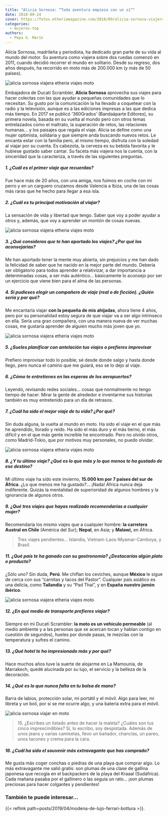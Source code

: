 ```yaml
---
title: "Alicia Sornosa: “Toda aventura empieza con un sí”"
date: 2018-09-24
cover: https://fotos.etheriamagazine.com/2018/09/alicia-sornosa-viajera-etheria-magazine.jpg
categories: 
  - mujeres-top
authors: 
  - Pepa G. Marín
---
```


Alicia Sornosa, madrileña y periodista, ha dedicado gran parte de su vida al mundo del motor. Su aventura como viajera sobre dos ruedas comenzó en 2011, cuando decidió recorrer el mundo en solitario. Desde su regreso, dos años después, ha recorrido en moto más de 200.000 km (y más de 50 países).

![alicia sornosa viajera etheria viajes moto](https://fotos.etheriamagazine.com/2018/09/alicia-sornosa-viajera-etheria-magazine.jpg "Alicia Sornosa en su Ducati Scrambler.")

Embajadora de Ducati Scrambler, **Alicia Sornosa** aprovecha sus viajes para hacer 
colectas con las que ayudar a pequeñas comunidades que lo necesitan. Su gusto por la 
comunicación la ha llevado a coquetear con la radio y la televisión, aunque es a las 
ediciones impresas a las que dedica más tiempo. En 2017 se publicó ‘360Grados’ 
(Bandaàparte Editores), su primera novela, basada en su vuelta al mundo pero con otros 
temas entrelazados como el maltrato, la superación de retos, las relaciones humanas… y 
los paisajes que regala el viaje. Alicia se define como una mujer optimista, solidaria y 
que siempre anda buscando nuevos retos. Le encanta estar con la familia pero, al mismo 
tiempo, disfruta con la soledad al viajar por su cuenta. Es cabezota, la cerveza es su 
bebida favorita y le hubiese gustado saber cantar. Su faceta más viajera nos la cuenta, 
con la sinceridad que la caracteriza, a través de las siguientes preguntas. 

##### 1\. ¿Cuál es el primer viaje que recuerdas?

Fue hace más de 20 años, con una amiga, nos fuimos en coche con mi perro y en un 
carguero cruzamos desde Valencia a Ibiza, una de las cosas más raras que he hecho para 
llegar a esa isla. 

##### 2\. ¿Cuál es tu principal motivación al viajar?

La sensación de vida y libertad que tengo. Saber que voy a poder ayudar a otros y, 
además, que voy a aprender un montón de cosas nuevas. 

![alicia sornosa viajera etheria viajes moto](https://fotos.etheriamagazine.com/2018/09/alicia-sornosa-Sudan.jpg "Alicia Sornosa en una comunidad local en Sudán.")

##### 3\. ¿Qué consideras que te han aportado los viajes? ¿Por qué los aconsejarías?

Me han aportado tener la mente muy abierta, sin prejuicios y me han dado la felicidad de 
saber que he nacido en la mejor parte del mundo. Debería ser obligatorio para todos 
aprender a relativizar, a dar importancia a determinadas cosas, a ser más auténtico… 
básicamente lo aconsejo por ser un ejercicio que viene bien para el alma de las 
personas. 

##### 4\. Si pudieses elegir un compañero de viaje (real o de ficción). ¿Quién sería y por qué?

Me encantaría viajar **con la pequeña de mis ahijadas**, ahora tiene 4 años, pero por su 
personalidad estoy segura de que viajar va a ser algo intrínseco en ella. Sería una gran 
compañera, con una manera nueva de ver muchas cosas, me gustaría aprender de alguien 
mucho más joven que yo. 

![alicia sornosa viajera etheria viajes moto](https://fotos.etheriamagazine.com/2018/09/alicia-sornosa-nepal-etheria-magazine.jpg "La educación no debe faltar en el camino (saludo en Nepal).")

##### 5\. ¿Sueles planificar con antelación tus viajes o prefieres improvisar

Prefiero improvisar todo lo posible; sé desde donde salgo y hasta donde llego, pero 
nunca el camino que me guiará, eso se lo dejo al viaje. 

##### 6\. ¿Cómo te entretienes en las esperas de los aeropuertos?

Leyendo, revisando redes sociales… cosas que normalmente no tengo tiempo de hacer. Mirar 
la gente de alrededor e inventarme sus historias también es muy entretenido para un día 
de retrasos. 

##### 7\. ¿Cuál ha sido el mejor viaje de tu vida? ¿Por qué?

Sin duda alguna, la vuelta al mundo en moto. Ha sido el viaje en el que más he 
aprendido, llorado y reído. Ha sido el más duro y el más tierno, el más difícil y en el 
que más gente increíble he encontrado. Pero no olvido otros, como Madrid-Tokio, que por 
motivos muy personales, no puedo olvidar. 

![alicia sornosa viajera etheria viajes moto](https://fotos.etheriamagazine.com/2018/09/alicia-sornosa-Etiopia-Lago-Tana.jpg "Alicia Sornosa en el lago Tana, de Etiopía.")

##### 8\. ¿Y tu último viaje? ¿Qué es lo que más y lo que menos te ha gustado de ese destino?

Mi último viaje ha sido este invierno, **15.000 km por 7 países del sur de África**. ¿Lo 
que menos me ha gustado?… ¡Nada! África nunca deja indiferente. Quizás la mentalidad de 
superioridad de algunos hombres y la ignorancia de algunos otros. 

##### 9\. ¿Qué tres viajes que hayas realizado recomendarías a cualquier mujer?

Recomendaría los mismo viajes que a cualquier hombre: **la carretera Austral en Chile** 
(América del Sur); **Nepal**, en Asia; y **Malawi,** en África. 

> Tres viajes pendientes… Islandia, Vietnam-Laos-Myamar-Camboya, y Brasil. 

##### 11\. ¿Qué país te ha ganado con su gastronomía? ¿Destacarías algún plato o producto?

¿Sólo uno? Sin duda, **Perú**. Me chiflan los ceviches, aunque **México** le sigue de 
cerca con sus “carnitas y tacos del Pastor”. Cualquier país asiático es una delicia, 
como **Tailandia** y su “Pad Thai”, y en **España nuestro jamón ibérico**. 

![alicia sornosa viajera etheria viajes moto](https://fotos.etheriamagazine.com/2018/09/alicia-sornosa-viajera-moto.jpg "Alicia ha recorrido más de 50 países en moto.")

##### 12\. ¿En qué medio de transporte prefieres viajar?

Siempre en mi Ducati Scrambler: **la moto es un vehículo permeable** (al medio ambiente 
y a las personas que se acercan tocan y hablan contigo en cuestión de segundos), hueles 
por donde pasas, te mezclas con la temperatura y sufres el camino. 

##### 13\. ¿Qué hotel te ha impresionado más y por qué?

Hace muchos años tuve la suerte de alojarme en La Mamounia, de Marrakech, quedé 
alucinada por su lujo, el servicio y la belleza de la decoración. 

##### 14\. ¿Qué es lo que nunca falta en tu bolsa de mano?

Barra de labios, protección solar, mi portátil y el móvil. Algo para leer, mi libreta y 
un boli, por si se me ocurre algo, y una batería extra para el móvil. 

![alicia sornosa viajar en moto](https://fotos.etheriamagazine.com/2018/09/alicia-sornosa-etiopia-Hawasa.jpg "Viaje a Etiopía en moto.")

> 15\. ¿Escribes un listado antes de hacer la maleta? ¿Cuáles son tus cinco 
> imprescindibles? Sí, lo escribo, soy despistada. Además de unos jeans y varias 
> camisetas, llevo un bañador, chanclas, un pareo, unos tacones y crema para la cara. 

##### 16\. ¿Cuál ha sido el souvenir más extravagante que has comprado?

Me gusta más coger conchas o piedras de una playa que comprar algo. Lo más extravagante 
me salió gratis: son plumas de una clase de gallina japonesa que recogía en el 
backpackers de la playa del Kraaal (Sudáfrica). Cada mañana pasaba por el gallinero o 
las seguía un rato… ¡son plumas preciosas para hacer colgantes y pendientes! 

### También te puede interesar...

{{< reflink path=posts/2019/04/modena-de-lujo-ferrari-bottura >}}.
